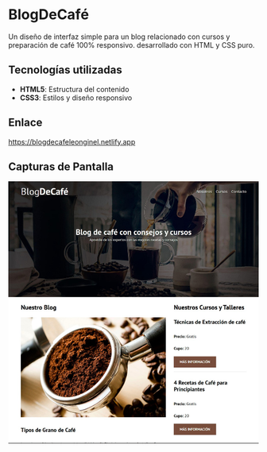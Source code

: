 # BlogDeCafé
Un diseño de interfaz simple para un blog relacionado con cursos y preparación de café 100% responsivo. desarrollado con HTML y CSS puro.

## Tecnologías utilizadas
- **HTML5**: Estructura del contenido
- **CSS3**: Estilos y diseño responsivo

## Enlace
https://blogdecafeleonginel.netlify.app

## Capturas de Pantalla
![Captura de la aplicación](img/BlogDeCafe.jpg)
